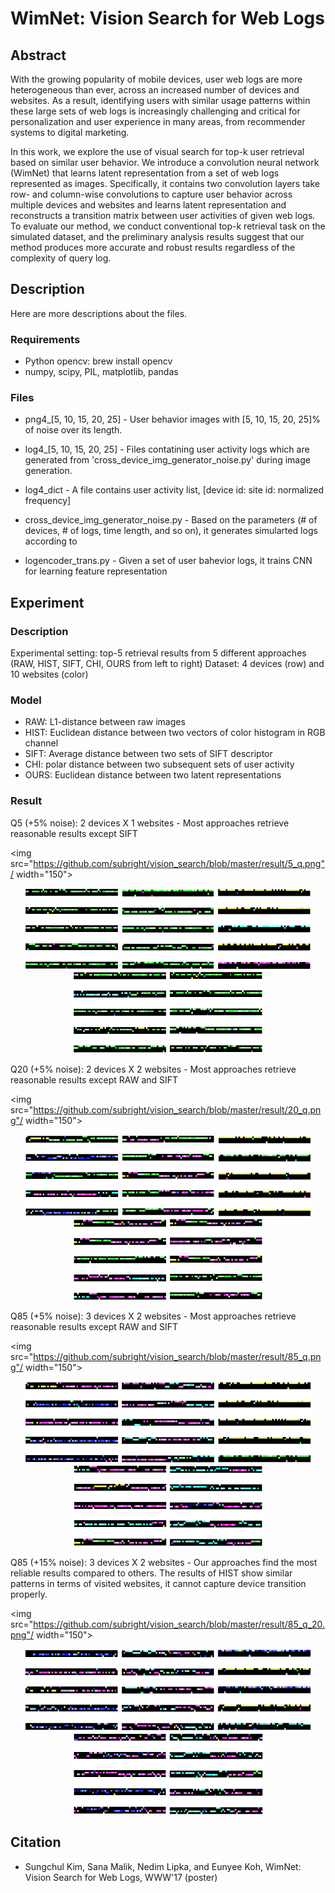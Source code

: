 # WimNet: Vision Search for Web Logs

## Abstract
With the growing popularity of mobile devices, user web logs are more heterogeneous than ever, across an increased number of devices and websites. As a result, identifying users with similar usage patterns within these large sets of web logs is increasingly challenging and critical for personalization and user experience in many areas, from recommender systems to digital marketing.

In this work, we explore the use of visual search for top-k user retrieval based on similar user behavior. We introduce a convolution neural network (WimNet) that learns latent representation from a set of web logs represented as images. Specifically, it contains two convolution layers take row- and column-wise convolutions to capture user behavior across multiple devices and websites and learns latent representation and reconstructs a transition matrix between user activities of given web logs. To evaluate our method, we conduct conventional top-k retrieval task on the simulated dataset, and the preliminary analysis results suggest that our method produces more accurate and robust results regardless of the complexity of query log. 

## Description
Here are more descriptions about the files.

### Requirements
- Python opencv: brew install opencv
- numpy, scipy, PIL, matplotlib, pandas

### Files

-  png4_[5, 10, 15, 20, 25] - User behavior images with [5, 10, 15, 20, 25]% of noise over its length.

- log4_[5, 10, 15, 20, 25] - Files contatining user activity logs which are generated from 'cross_device_img_generator_noise.py' during image generation.

- log4_dict - A file contains user activity list, [device id: site id: normalized frequency]

- cross_device_img_generator_noise.py - Based on the parameters (# of devices, # of logs, time length, and so on), it generates simularted logs according to

- logencoder_trans.py - Given a set of user bahevior logs, it trains CNN for learning feature representation

## Experiment

### Description
Experimental setting: top-5 retrieval results from 5 different approaches (RAW, HIST, SIFT, CHI, OURS from left to right)
Dataset: 4 devices (row) and 10 websites (color)

### Model
- RAW: L1-distance between raw images
- HIST: Euclidean distance between two vectors of color histogram in RGB channel
- SIFT: Average distance between two sets of SIFT descriptor
- CHI: polar distance between two subsequent sets of user activity
- OURS: Euclidean distance between two latent representations

### Result
Q5 (+5% noise): 2 devices X 1 websites - Most approaches retrieve reasonable results except SIFT

<img src="https://github.com/subright/vision_search/blob/master/result/5_q.png"/ width="150">
<p align="center">
  <img src="https://github.com/subright/vision_search/blob/master/result/png4_5_5_raw.png" width="150"/>
  <img src="https://github.com/subright/vision_search/blob/master/result/png4_5_5_hist.png" width="150"/>
  <img src="https://github.com/subright/vision_search/blob/master/result/png4_5_5_sift.png" width="150"/>
  <img src="https://github.com/subright/vision_search/blob/master/result/png4_5_5_seq.png" width="150"/>
  <img src="https://github.com/subright/vision_search/blob/master/result/png4_5_5_ae.png" width="150"/>
</p>

Q20 (+5% noise): 2 devices X 2 websites - Most approaches retrieve reasonable results except RAW and SIFT

<img src="https://github.com/subright/vision_search/blob/master/result/20_q.png"/ width="150">
<p align="center">
  <img src="https://github.com/subright/vision_search/blob/master/result/png4_20_5_raw.png" width="150"/>
  <img src="https://github.com/subright/vision_search/blob/master/result/png4_20_5_hist.png" width="150"/>
  <img src="https://github.com/subright/vision_search/blob/master/result/png4_20_5_sift.png" width="150"/>
  <img src="https://github.com/subright/vision_search/blob/master/result/png4_20_5_seq.png" width="150"/>
  <img src="https://github.com/subright/vision_search/blob/master/result/png4_20_5_ae.png" width="150"/>
</p>

Q85 (+5% noise): 3 devices X 2 websites - Most approaches retrieve reasonable results except RAW and SIFT

<img src="https://github.com/subright/vision_search/blob/master/result/85_q.png"/ width="150">
<p align="center">
  <img src="https://github.com/subright/vision_search/blob/master/result/png4_85_5_raw.png" width="150"/>
  <img src="https://github.com/subright/vision_search/blob/master/result/png4_85_5_hist.png" width="150"/>
  <img src="https://github.com/subright/vision_search/blob/master/result/png4_85_5_sift.png" width="150"/>
  <img src="https://github.com/subright/vision_search/blob/master/result/png4_85_5_seq.png" width="150"/>
  <img src="https://github.com/subright/vision_search/blob/master/result/png4_85_5_ae.png" width="150"/>
</p>

Q85 (+15% noise): 3 devices X 2 websites - Our approaches find the most reliable results compared to others. The results of HIST show similar patterns in terms of visited websites, it cannot capture device transition properly.

<img src="https://github.com/subright/vision_search/blob/master/result/85_q_20.png"/ width="150">
<p align="center">
  <img src="https://github.com/subright/vision_search/blob/master/result/png4_85_15_raw.png" width="150"/>
  <img src="https://github.com/subright/vision_search/blob/master/result/png4_85_15_hist.png" width="150"/>
  <img src="https://github.com/subright/vision_search/blob/master/result/png4_85_15_sift.png" width="150"/>
  <img src="https://github.com/subright/vision_search/blob/master/result/png4_85_15_seq.png" width="150"/>
  <img src="https://github.com/subright/vision_search/blob/master/result/png4_85_15_ae.png" width="150"/>
</p>

## Citation

- Sungchul Kim, Sana Malik, Nedim Lipka, and Eunyee Koh, WimNet: Vision Search for Web Logs, WWW'17 (poster)
